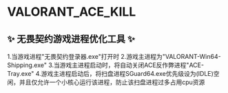 # VALORANT_ACE_KILL
 
## ✨ 无畏契约游戏进程优化工具 ✨


1.当游戏进程"无畏契约登录器.exe"打开时
2.游戏主进程为"VALORANT-Win64-Shipping.exe"
3.当游戏主进程启动时，将自动关闭ACE反作弊进程"ACE-Tray.exe"
4.游戏主进程启动后，将扫盘进程SGuard64.exe优先级设为(IDLE)空闲，并且仅允许一个小核心运行该进程，防止该扫盘进程过多占用cpu资源